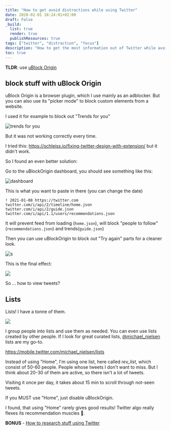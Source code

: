 ```yaml
---
title: "How to get avoid distractions while using Twitter"
date: 2020-02-01 18:24:01+02:00
draft: False
_build:
  list: true
  render: true
  publishResources: true
tags: ["twitter", "distraction", "focus"]
description: "How to get the most information out of Twitter while avoiding distractions"
toc: true
---
```


**TLDR**: use [uBlock Origin](https://en.wikipedia.org/wiki/UBlock_Origin)


## block stuff with uBlock Origin
uBlock Origin is a browser plugin, which I use mainly as an adblocker.
But you can also use its "picker mode" to block custom elements from a website. 

I used it for example to block out "Trends for you"

![trends for you](/img/20210108131748.png)

But it was not working correctly every time.

I tried this:
https://schleiss.io/fixing-twitter-design-with-extension/
but it didn't work.

So I found an even better solution:

Go to the uBlockOrigin dashboard, you should see something like this:

![dashboard](/img/20210201182747.png)

This is what you want to paste in there (you can change the date)

```
! 2021-01-08 https://twitter.com
twitter.com/i/api/2/timeline/home.json
twitter.com/i/api/2/guide.json
twitter.com/i/api/1.1/users/recommendations.json
```

It will prevent feed from loading (`home.json`), will block "people to follow" (`recommendations.json`) and trends(`guide.json`)

Then you can use uBlockOrigin to block out "Try again" parts for a cleaner look.

![s](/img/20210108160521.png)

This is the final effect:

![](/img/20210201180348.png)

So ... how to view tweets?
## Lists

Lists! I have a tonne of them.

![](/img/20210201181049.png)

I group people into lists and use them as needed.
You can even use lists created by other people. 
If I look for great curated lists, [@michael_nielsen](https://mobile.twitter.com/michael_nielsen) lists are my go-to.

https://mobile.twitter.com/michael_nielsen/lists

Instead of using "Home", I'm using one list, here called *rev_list*, which consist of 50-60 people. People whose tweets I don't want to miss. But I think about 20-30 of them are active, so there isn't a lot of tweets.

Visiting it once per day, it takes about 15 min to scroll through not-seen tweets.

If you MUST use "Home", just disable uBlockOrigin.

I found, that using "Home" rarely gives good results! Twitter algo really flexes its recommendation muscles 💪.

**BONUS** - [How to research stuff using Twitter](../use_twitter_for_research)